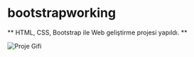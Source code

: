 ﻿# bootstrapworking
 
** HTML, CSS, Bootstrap ile Web geliştirme projesi yapıldı. **

![Proje Gifi](https://github.com/Kadirtur/bootstrapworking/blob/main/readme.gif)
